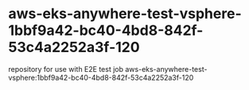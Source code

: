 # aws-eks-anywhere-test-vsphere-1bbf9a42-bc40-4bd8-842f-53c4a2252a3f-120
repository for use with E2E test job aws-eks-anywhere-test-vsphere:1bbf9a42-bc40-4bd8-842f-53c4a2252a3f-120

